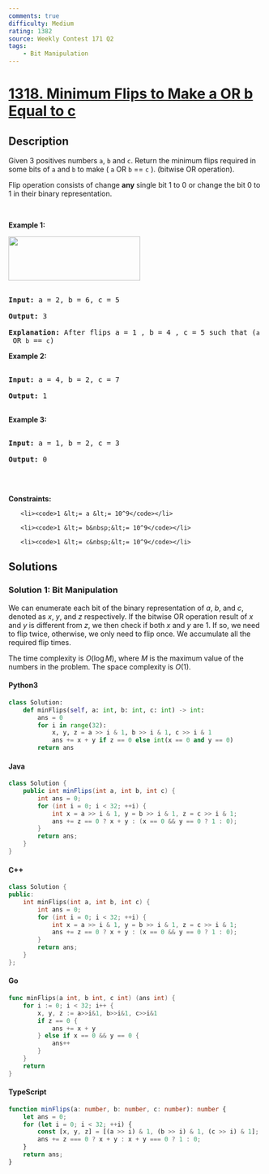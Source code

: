```yaml
---
comments: true
difficulty: Medium
rating: 1382
source: Weekly Contest 171 Q2
tags:
    - Bit Manipulation
---
```


<!-- problem:start -->

# [1318. Minimum Flips to Make a OR b Equal to c](https://leetcode.com/problems/minimum-flips-to-make-a-or-b-equal-to-c)

## Description

<!-- description:start -->

<p>Given 3 positives numbers <code>a</code>, <code>b</code> and <code>c</code>. Return the minimum flips required in some bits of <code>a</code> and <code>b</code> to make (&nbsp;<code>a</code> OR <code>b</code> == <code>c</code>&nbsp;). (bitwise OR operation).<br />

Flip operation&nbsp;consists of change&nbsp;<strong>any</strong>&nbsp;single bit 1 to 0 or change the bit 0 to 1&nbsp;in their binary representation.</p>

<p>&nbsp;</p>

<p><strong class="example">Example 1:</strong></p>

<p><img alt="" src="https://fastly.jsdelivr.net/gh/doocs/leetcode@main/solution/1300-1399/1318.Minimum%20Flips%20to%20Make%20a%20OR%20b%20Equal%20to%20c/images/sample_3_1676.png" style="width: 260px; height: 87px;" /></p>

<pre>

<strong>Input:</strong> a = 2, b = 6, c = 5

<strong>Output:</strong> 3

<strong>Explanation: </strong>After flips a = 1 , b = 4 , c = 5 such that (<code>a</code> OR <code>b</code> == <code>c</code>)</pre>

<p><strong class="example">Example 2:</strong></p>

<pre>

<strong>Input:</strong> a = 4, b = 2, c = 7

<strong>Output:</strong> 1

</pre>

<p><strong class="example">Example 3:</strong></p>

<pre>

<strong>Input:</strong> a = 1, b = 2, c = 3

<strong>Output:</strong> 0

</pre>

<p>&nbsp;</p>

<p><strong>Constraints:</strong></p>

<ul>

    <li><code>1 &lt;= a &lt;= 10^9</code></li>

    <li><code>1 &lt;= b&nbsp;&lt;= 10^9</code></li>

    <li><code>1 &lt;= c&nbsp;&lt;= 10^9</code></li>

</ul>

<!-- description:end -->

## Solutions

<!-- solution:start -->

### Solution 1: Bit Manipulation

We can enumerate each bit of the binary representation of $a$, $b$, and $c$, denoted as $x$, $y$, and $z$ respectively. If the bitwise OR operation result of $x$ and $y$ is different from $z$, we then check if both $x$ and $y$ are $1$. If so, we need to flip twice, otherwise, we only need to flip once. We accumulate all the required flip times.

The time complexity is $O(\log M)$, where $M$ is the maximum value of the numbers in the problem. The space complexity is $O(1)$.

<!-- tabs:start -->

#### Python3

```python
class Solution:
    def minFlips(self, a: int, b: int, c: int) -> int:
        ans = 0
        for i in range(32):
            x, y, z = a >> i & 1, b >> i & 1, c >> i & 1
            ans += x + y if z == 0 else int(x == 0 and y == 0)
        return ans
```

#### Java

```java
class Solution {
    public int minFlips(int a, int b, int c) {
        int ans = 0;
        for (int i = 0; i < 32; ++i) {
            int x = a >> i & 1, y = b >> i & 1, z = c >> i & 1;
            ans += z == 0 ? x + y : (x == 0 && y == 0 ? 1 : 0);
        }
        return ans;
    }
}
```

#### C++

```cpp
class Solution {
public:
    int minFlips(int a, int b, int c) {
        int ans = 0;
        for (int i = 0; i < 32; ++i) {
            int x = a >> i & 1, y = b >> i & 1, z = c >> i & 1;
            ans += z == 0 ? x + y : (x == 0 && y == 0 ? 1 : 0);
        }
        return ans;
    }
};
```

#### Go

```go
func minFlips(a int, b int, c int) (ans int) {
	for i := 0; i < 32; i++ {
		x, y, z := a>>i&1, b>>i&1, c>>i&1
		if z == 0 {
			ans += x + y
		} else if x == 0 && y == 0 {
			ans++
		}
	}
	return
}
```

#### TypeScript

```ts
function minFlips(a: number, b: number, c: number): number {
    let ans = 0;
    for (let i = 0; i < 32; ++i) {
        const [x, y, z] = [(a >> i) & 1, (b >> i) & 1, (c >> i) & 1];
        ans += z === 0 ? x + y : x + y === 0 ? 1 : 0;
    }
    return ans;
}
```

<!-- tabs:end -->

<!-- solution:end -->

<!-- problem:end -->
